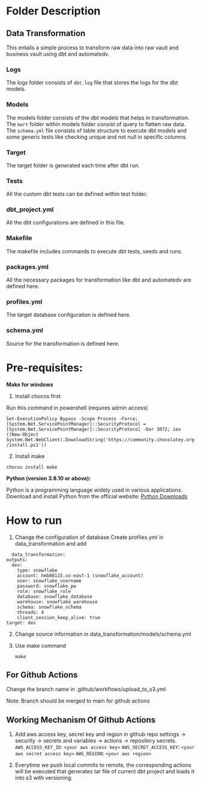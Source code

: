 
# Folder Description
## Data Transformation
This entails a simple process to transform raw data into raw vault and business vault using dbt and automatedv.


### Logs
The logs folder consists of ```dbt.log``` file that stores the logs for the dbt models.


### Models
The models folder consists of the dbt models that helps in transformation. The ```mart``` folder within models folder consist of query to flatten raw data. The ```schema.yml``` file consists of table structure to execute dbt models and some generic tests like checking unique and not null in specific columns.


### Target
The target folder is generated each time after dbt run.


### Tests
All the custom dbt tests can be defined within test folder.


### dbt_project.yml
All the dbt configurations are defined in this file.


### Makefile
The makefile includes commands to execute dbt tests, seeds and runs.


### packages.yml
All the necessary packages for transformation like dbt and automatedv are defined here.


### profiles.yml
The target database configuration is defined here.


### schema.yml
Source for the transformation is defined here.


# Pre-requisites:

 

**Make for windows**
  1. Install chocos first 

  Run this command in powershell (requires admin access)

  `Set-ExecutionPolicy Bypass -Scope Process -Force; [System.Net.ServicePointManager]::SecurityProtocol = [System.Net.ServicePointManager]::SecurityProtocol -bor 3072; iex ((New-Object System.Net.WebClient).DownloadString('https://community.chocolatey.org/install.ps1'))`

  2. Install make

  `chocos install make`

**Python (version 3.8.10 or above):**

Python is a programming language widely used in various applications.</br>
Download and install Python from the official website: [Python Downloads](https://www.python.org/downloads/)
  
# How to run

1. Change the configuration of database 
    Create profiles.yml in data_transformation and add

  ```
    data_transformation:
  outputs:
    dev:
      type: snowflake
      account: hmb88115.us-east-1 (snowflake_account)
      user: snowflake_username
      password: snowflake_pw
      role: snowflake_role
      database: snowflake_database
      warehouse: snowflake_warehouse
      schema: snowflake_schema
      threads: 4
      client_session_keep_alive: true
  target: dev
  ```

  

2. Change source information in data_transformation/models/schema.yml
2. Use make command

    `make`


## For Github Actions

Change the branch name in .github/workflows/upload_to_s3.yml 

Note: Branch should be merged to main for github actions 

## Working Mechanism Of Github Actions

1. Add aws access key, secret key and region in github repo settings -> security -> secrets and variables -> actions -> repository secrets.
`AWS_ACCESS_KEY_ID`: `<your aws access key>`
`AWS_SECRET_ACCESS_KEY`: `<your aws secret access key>`
`AWS_REGION`: `<your aws region>`

2. Everytime we push local commits to remote, the corresponding actions will be executed that generates tar file of current dbt project and loads it into s3 with versioning.
           